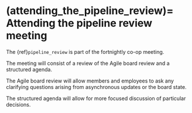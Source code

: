 (attending_the_pipeline_review)=
Attending the pipeline review meeting
=====================================

The {ref}`pipeline_review` is part of the fortnightly co-op meeting. 

The meeting will consist of a review of the Agile board review and a structured agenda.

The Agile board review will allow members and employees to ask any clarifying questions arising from asynchronous updates or the board state.

The structured agenda will allow for more focused discussion of particular decisions.
